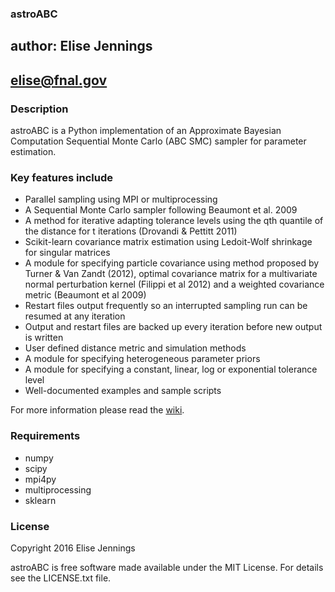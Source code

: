### **astroABC** ###
## author: Elise Jennings ##
## elise@fnal.gov ##


### Description ###

astroABC is a Python implementation of an Approximate Bayesian Computation Sequential Monte Carlo (ABC SMC) sampler for parameter estimation. 

### Key features include ###

- Parallel sampling using MPI or multiprocessing
- A Sequential Monte Carlo sampler following Beaumont et al. 2009
- A method for iterative adapting tolerance levels using the qth quantile of the distance for t iterations (Drovandi & Pettitt 2011)
- Scikit-learn covariance matrix estimation using Ledoit-Wolf shrinkage for singular matrices
- A module for specifying particle covariance using method proposed by Turner & Van Zandt (2012), optimal covariance matrix  for a multivariate normal perturbation kernel (Filippi et al 2012) and a weighted covariance metric (Beaumont et al 2009)
- Restart files output frequently so an interrupted sampling run can be resumed at any iteration
- Output and restart files are backed up every iteration before new output is written
- User defined distance metric and simulation methods
- A module for specifying heterogeneous parameter priors 
- A module for specifying a constant, linear, log or exponential tolerance level
- Well-documented examples and sample scripts



For more information please read the [wiki](https://bitbucket.org/elisejennings/astroabc_mpi/wiki/Home).

### Requirements ###

* numpy
* scipy
* mpi4py
* multiprocessing
* sklearn




### License ###

Copyright 2016 Elise Jennings

astroABC is free software made available under the MIT License. For details see the LICENSE.txt file.
